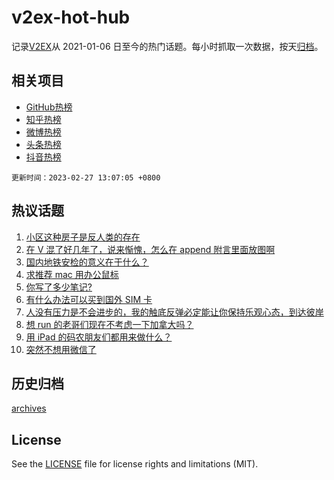 # v2ex-hot-hub

 记录[V2EX](https://www.v2ex.com/)从 2021-01-06 日至今的热门话题。每小时抓取一次数据，按天[归档](archives)。
 
 ## 相关项目

- [GitHub热榜](https://github.com/snaildev/github-hot-hub)
- [知乎热榜](https://github.com/snaildev/zhihu-hot-hub)
- [微博热榜](https://github.com/snaildev/weibo-hot-hub)
- [头条热榜](https://github.com/snaildev/toutiao-hot-hub)
- [抖音热榜](https://github.com/snaildev/douyin-hot-hub)


 `更新时间：2023-02-27 13:07:05 +0800`

## 热议话题

1. [小区这种房子是反人类的存在](https://www.v2ex.com/t/919288)
1. [在 V 混了好几年了，说来惭愧，怎么在 append 附言里面放图啊](https://www.v2ex.com/t/919387)
1. [国内地铁安检的意义在于什么？](https://www.v2ex.com/t/919454)
1. [求推荐 mac 用办公鼠标](https://www.v2ex.com/t/919302)
1. [你写了多少笔记?](https://www.v2ex.com/t/919258)
1. [有什么办法可以买到国外 SIM 卡](https://www.v2ex.com/t/919362)
1. [人没有压力是不会进步的，我的触底反弹必定能让你保持乐观心态，到达彼岸](https://www.v2ex.com/t/919381)
1. [想 run 的老哥们现在不考虑一下加拿大吗？](https://www.v2ex.com/t/919339)
1. [用 iPad 的码农朋友们都用来做什么？](https://www.v2ex.com/t/919408)
1. [突然不想用微信了](https://www.v2ex.com/t/919304)

## 历史归档

[archives](archives)

## License

See the [LICENSE](LICENSE) file for license rights and limitations (MIT).
